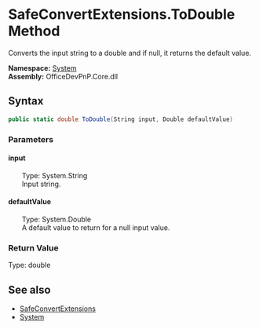 # SafeConvertExtensions.ToDouble Method  
 Converts the input string to a double and if null, it returns the default value.   

**Namespace:** [System](System.md)  
**Assembly:** OfficeDevPnP.Core.dll  
## Syntax
```C#
public static double ToDouble(String input, Double defaultValue)
```
### Parameters
#### input  
&emsp;&emsp;Type: System.String  
&emsp;&emsp;Input string.  

  

#### defaultValue  
&emsp;&emsp;Type: System.Double  
&emsp;&emsp;A default value to return for a null input value.  

  

### Return Value
Type: double  

## See also
- [SafeConvertExtensions](System.SafeConvertExtensions.md) 
- [System](System.md) 

